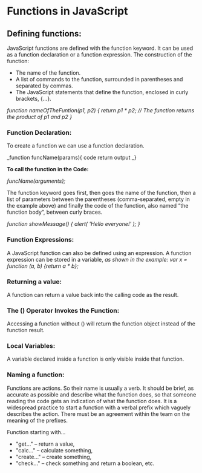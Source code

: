 # Functions in JavaScript

## Defining functions:
JavaScript functions are defined with the function keyword. It can be used as a function declaration or a function expression. 
The construction of the function:
- The name of the function.
- A list of commands to the function, surrounded in parentheses and separated by commas.
- The JavaScript statements that define the function, enclosed in curly brackets, {...}.

_function nameOfTheFuntion(p1, p2) {
  return p1 * p2;   // The function returns the product of p1 and p2
}_

### Function Declaration:
To create a function we can use a function declaration.

_function funcName(params){
  code
  return output
_}

**To call the function in the Code:**

_funcName(arguments);_

The function keyword goes first, then goes the name of the function, then a list of parameters between the parentheses (comma-separated, empty in the example above) and finally the code of the function, also named “the function body”, between curly braces.

_function showMessage() {
  alert( 'Hello everyone!' );
}_


### Function Expressions:
A JavaScript function can also be defined using an expression. A function expression can be stored in a variable, _as shown in the example: var x = function (a, b) {return a * b};_ 

### Returning a value:
A function can return a value back into the calling code as the result.

###  The () Operator Invokes the Function:
Accessing a function without () will return the function object instead of the function result.

### Local Variables:
A variable declared inside a function is only visible inside that function.

### Naming a function:
Functions are actions. So their name is usually a verb. It should be brief, as accurate as possible and describe what the function does, so that someone reading the code gets an indication of what the function does. It is a widespread practice to start a function with a verbal prefix which vaguely describes the action. There must be an agreement within the team on the meaning of the prefixes.

Function starting with…
- "get…" – return a value,
- "calc…" – calculate something,
- "create…" – create something,
- "check…" – check something and return a boolean, etc.